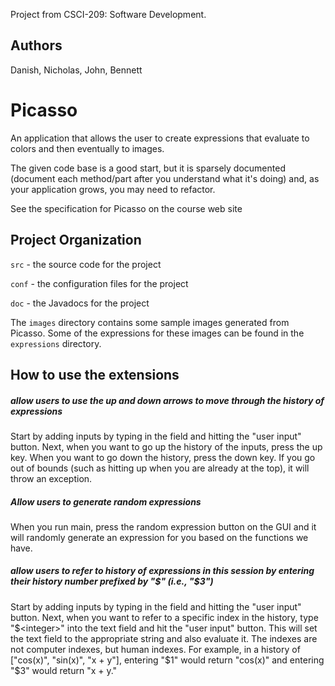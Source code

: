 Project from CSCI-209: Software Development.

## Authors
Danish, Nicholas, John, Bennett

# Picasso

An application that allows the user to create expressions that
evaluate to colors and then eventually to images.

The given code base is a good start, but it is sparsely documented
(document each method/part after you understand what it's doing) and,
as your application grows, you may need to refactor.

See the specification for Picasso on the course web site

## Project Organization

`src` - the source code for the project

`conf` - the configuration files for the project

`doc` - the Javadocs for the project

The `images` directory contains some sample images generated from Picasso.  Some of the expressions for these images can be found in the `expressions` directory.

## How to use the extensions

##### allow users to use the up and down arrows to move through the history of expressions
Start by adding inputs by typing in the field and hitting the "user input" button. Next, when you want to go up the history of the inputs, press the up key. When you want to go down the history, press the down key. If you go out of bounds (such as hitting up when you are already at the top), it will throw an exception.

##### Allow users to generate random expressions
When you run main, press the random expression button on the GUI and it will randomly generate an expression for you based on the functions we have. 

##### allow users to refer to history of expressions in this session by entering their history number prefixed by "$" (i.e., "$3")
Start by adding inputs by typing in the field and hitting the "user input" button. Next, when you want to refer to a specific index in the history, type "$<integer>" into the text field and hit the "user input" button. This will set the text field to the appropriate string and also evaluate it. The indexes are not computer indexes, but human indexes. For example, in a history of ["cos(x)", "sin(x)", "x + y"], entering "$1" would return "cos(x)" and entering "$3" would return "x + y."
